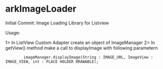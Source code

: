 # arkImageLoader
Initial Commit: Image Loading Library for Listview



Usage:

1> In ListView Custom Adapter create an object of ImageManager
2> In getView() method make a call to displayImage with following parametern

            imageManager.displayImage(String : IMAGE_URL, ImageView : IMAGE_VIEW, int : PLACE HOLDER DRAWABLE);



